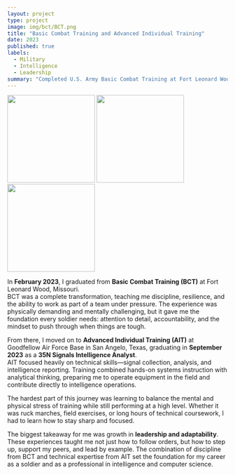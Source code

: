 ```yaml
---
layout: project
type: project
image: img/bct/BCT.png
title: "Basic Combat Training and Advanced Individual Training"
date: 2023
published: true
labels:
  - Military
  - Intelligence
  - Leadership
summary: "Completed U.S. Army Basic Combat Training at Fort Leonard Wood and Advanced Individual Training at Goodfellow Air Force Base, developing discipline, leadership, and SIGINT technical expertise."
---
```


<div class="text-center p-4">
  <img width="200px" src="../img/projects/bct-training.jpg" class="img-thumbnail" >
  <img width="200px" src="../img/projects/ait-sigint.jpg" class="img-thumbnail" >
  <img width="200px" src="../img/projects/army-graduation.jpg" class="img-thumbnail" >
</div>

In **February 2023**, I graduated from **Basic Combat Training (BCT)** at Fort Leonard Wood, Missouri.  
BCT was a complete transformation, teaching me discipline, resilience, and the ability to work as part of a team under pressure. The experience was physically demanding and mentally challenging, but it gave me the foundation every soldier needs: attention to detail, accountability, and the mindset to push through when things are tough.  

From there, I moved on to **Advanced Individual Training (AIT)** at Goodfellow Air Force Base in San Angelo, Texas, graduating in **September 2023** as a **35N Signals Intelligence Analyst**.  
AIT focused heavily on technical skills—signal collection, analysis, and intelligence reporting. Training combined hands-on systems instruction with analytical thinking, preparing me to operate equipment in the field and contribute directly to intelligence operations.  

The hardest part of this journey was learning to balance the mental and physical stress of training while still performing at a high level. Whether it was ruck marches, field exercises, or long hours of technical coursework, I had to learn how to stay sharp and focused.  

The biggest takeaway for me was growth in **leadership and adaptability**. These experiences taught me not just how to follow orders, but how to step up, support my peers, and lead by example. The combination of discipline from BCT and technical expertise from AIT set the foundation for my career as a soldier and as a professional in intelligence and computer science.  
